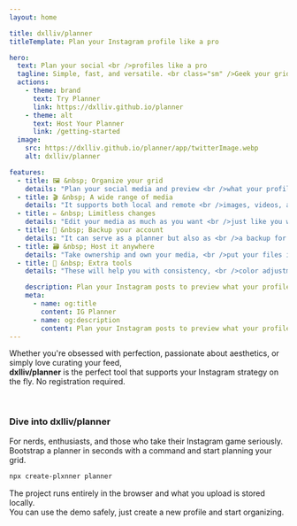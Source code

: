 ```yaml
---
layout: home

title: dxlliv/planner
titleTemplate: Plan your Instagram profile like a pro

hero:
  text: Plan your social <br />profiles like a pro
  tagline: Simple, fast, and versatile. <br class="sm" />Geek your grid <br />and build your <br class="sm" />definitive Instagram profile.
  actions:
    - theme: brand
      text: Try Planner
      link: https://dxlliv.github.io/planner
    - theme: alt
      text: Host Your Planner
      link: /getting-started
  image:
    src: https://dxlliv.github.io/planner/app/twitterImage.webp
    alt: dxlliv/planner

features:
  - title: 🖼️ &nbsp; Organize your grid
    details: "Plan your social media and preview <br />what your profile grid will look like"
  - title: 🎬 &nbsp; A wide range of media
    details: "It supports both local and remote <br />images, videos, albums and iframes"
  - title: ✏️ &nbsp; Limitless changes
    details: "Edit your media as much as you want <br />just like you would with your website"
  - title: 💾 &nbsp; Backup your account
    details: "It can serve as a planner but also as <br />a backup for all of your best images"
  - title: 🗃️ &nbsp; Host it anywhere
    details: "Take ownership and own your media, <br />put your files in a repo and deploy"
  - title: 📐 &nbsp; Extra tools
    details: "These will help you with consistency, <br />color adjustment and media alignment"

    description: Plan your Instagram posts to preview what your profile grid will look like
    meta:
      - name: og:title
        content: IG Planner
      - name: og:description
        content: Plan your Instagram posts to preview what your profile grid will look like
---
```


Whether you're obsessed with perfection, passionate about aesthetics, or simply love curating your feed, <br class="hidden-sm-and-down" />
<b>dxlliv/planner</b> is the perfect tool that supports your Instagram strategy on the fly. No registration required.

<br />

### Dive into dxlliv/planner

For nerds, enthusiasts, and those who take their Instagram game seriously.  
Bootstrap a planner in seconds with a command and start planning your grid.

```sh
npx create-plxnner planner
```

The project runs entirely in the browser and what you upload is stored locally.  
You can use the demo safely, just create a new profile and start organizing.

<style>
body {
  --vp-home-hero-image-background-image: linear-gradient(-25deg, #55555522 25%, #66666622 50%);
  --vp-home-hero-image-filter: blur(44px);
}

@media (min-width: 640px) {
  body {
    --vp-home-hero-image-filter: blur(56px);
  }
}

@media (min-width: 960px) {
  body {
    --vp-home-hero-image-filter: blur(68px);
  }
}

.vp-doc.container {
    margin-top: 120px !important;
    text-align: center;

    @media(max-width: 899px) {
        display: none;
    }
}

.vp-doc.container .language-sh {
    max-width: 480px;
    margin: 30px auto;
}

.vp-doc.container .language-sh code {
    text-align: center;
}

.tagline br.sm {
display: none;
}

@media (max-width: 479px) {
  .tagline br {
    display: none;
  }

  .tagline br.sm {
    display: block;
  }
}

@media (max-width: 1219px) {
  .items .details br {
    display: none;
  }
}

@media (min-width: 960px) {
    .VPHero {
        margin-top: 0 !important;
        margin-bottom: 100px;
    }

    .image-src {
        max-height: 420px !important;
        margin-top: 30px !important;
    }
}

@media(max-width: 959px) {
    .VPFeatures {
        margin-top: 32px;
    }

    .action {
        display: block;
        width: 100%;
    }

    .image-container {
        margin-bottom: 24px !important;
    }

    .copyright {
        margin: 0 auto;
        max-width: 200px;
    }
}

.VPHome {
    margin-bottom: 72px;
}

.VPHome .VPButton.medium {
    font-size: 16px !important;
}

.VPImage {
    border-radius: 6px;
    border: 1px solid #00000009;
}

.VPFeature {
    border: 1px solid #e9e9e9 !important;
}

html.dark .VPFeature {
    border: 1px solid transparent !important;
}
</style>